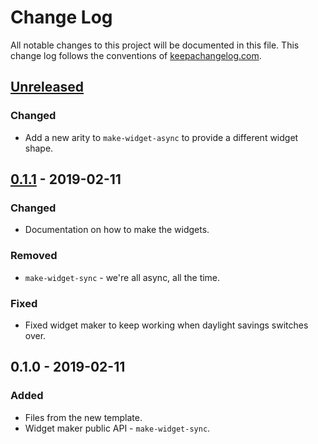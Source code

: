 # Change Log
All notable changes to this project will be documented in this file. This change log follows the conventions of [keepachangelog.com](http://keepachangelog.com/).

## [Unreleased]
### Changed
- Add a new arity to `make-widget-async` to provide a different widget shape.

## [0.1.1] - 2019-02-11
### Changed
- Documentation on how to make the widgets.

### Removed
- `make-widget-sync` - we're all async, all the time.

### Fixed
- Fixed widget maker to keep working when daylight savings switches over.

## 0.1.0 - 2019-02-11
### Added
- Files from the new template.
- Widget maker public API - `make-widget-sync`.

[Unreleased]: https://github.com/your-name/dummy-lein-project/compare/0.1.1...HEAD
[0.1.1]: https://github.com/your-name/dummy-lein-project/compare/0.1.0...0.1.1
